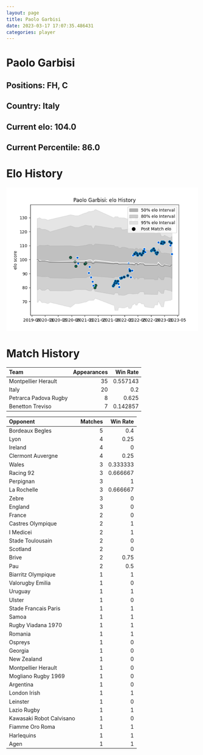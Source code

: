 ```yaml
---  
layout: page  
title: Paolo Garbisi  
date: 2023-03-17 17:07:35.486431  
categories: player  
---
```

# Paolo Garbisi

## Positions: FH, C

## Country: Italy

## Current elo: 104.0

## Current Percentile: 86.0

# Elo History


![elo history](history_PaoloGarbisi.png)
# Match History


| Team                  |   Appearances |   Win Rate |
|:----------------------|--------------:|-----------:|
| Montpellier Herault   |            35 |   0.557143 |
| Italy                 |            20 |   0.2      |
| Petrarca Padova Rugby |             8 |   0.625    |
| Benetton Treviso      |             7 |   0.142857 |

| Opponent                 |   Matches |   Win Rate |
|:-------------------------|----------:|-----------:|
| Bordeaux Begles          |         5 |   0.4      |
| Lyon                     |         4 |   0.25     |
| Ireland                  |         4 |   0        |
| Clermont Auvergne        |         4 |   0.25     |
| Wales                    |         3 |   0.333333 |
| Racing 92                |         3 |   0.666667 |
| Perpignan                |         3 |   1        |
| La Rochelle              |         3 |   0.666667 |
| Zebre                    |         3 |   0        |
| England                  |         3 |   0        |
| France                   |         2 |   0        |
| Castres Olympique        |         2 |   1        |
| I Medicei                |         2 |   1        |
| Stade Toulousain         |         2 |   0        |
| Scotland                 |         2 |   0        |
| Brive                    |         2 |   0.75     |
| Pau                      |         2 |   0.5      |
| Biarritz Olympique       |         1 |   1        |
| Valorugby Emilia         |         1 |   0        |
| Uruguay                  |         1 |   1        |
| Ulster                   |         1 |   0        |
| Stade Francais Paris     |         1 |   1        |
| Samoa                    |         1 |   1        |
| Rugby Viadana 1970       |         1 |   1        |
| Romania                  |         1 |   1        |
| Ospreys                  |         1 |   0        |
| Georgia                  |         1 |   0        |
| New Zealand              |         1 |   0        |
| Montpellier Herault      |         1 |   0        |
| Mogliano Rugby 1969      |         1 |   0        |
| Argentina                |         1 |   0        |
| London Irish             |         1 |   1        |
| Leinster                 |         1 |   0        |
| Lazio Rugby              |         1 |   1        |
| Kawasaki Robot Calvisano |         1 |   0        |
| Fiamme Oro Roma          |         1 |   1        |
| Harlequins               |         1 |   1        |
| Agen                     |         1 |   1        |